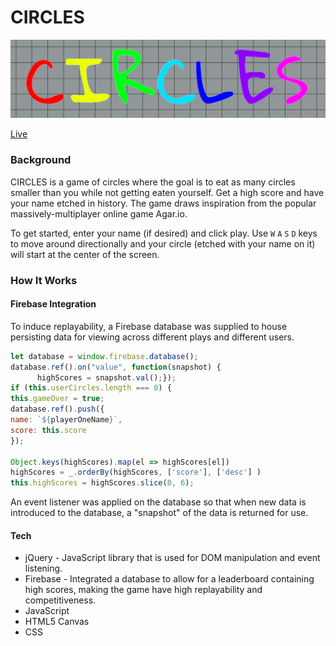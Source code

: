 # CIRCLES

![CIRCLES](/assets/circle_title.png)

[Live](https://albertngo1.github.io/CIRCLES/)

### Background
CIRCLES is a game of circles where the goal is to eat as many circles smaller than you while not getting eaten yourself. Get a high score and have your name etched in history. The game draws inspiration from the popular massively-multiplayer online game Agar.io.

To get started, enter your name (if desired) and click play. Use `W` `A` `S` `D` keys to move around directionally and your circle (etched with your name on it) will start at the center of the screen.

### How It Works

#### Firebase Integration

To induce replayability, a Firebase database was supplied to house persisting data for viewing across different plays and different users.

```javascript
let database = window.firebase.database();
database.ref().on("value", function(snapshot) {
      highScores = snapshot.val();});
if (this.userCircles.length === 0) {
this.gameOver = true;
database.ref().push({
name: `${playerOneName}`,
score: this.score
});

Object.keys(highScores).map(el => highScores[el])
highScores = _.orderBy(highScores, ['score'], ['desc'] )
this.highScores = highScores.slice(0, 6);

```

An event listener was applied on the database so that when new data is introduced to the database, a "snapshot" of the data is returned for use.



#### Tech

- jQuery - JavaScript library that is used for DOM manipulation and event listening.
- Firebase - Integrated a database to allow for a leaderboard containing high scores, making the game have high replayability and competitiveness.
- JavaScript
- HTML5 Canvas
- CSS
